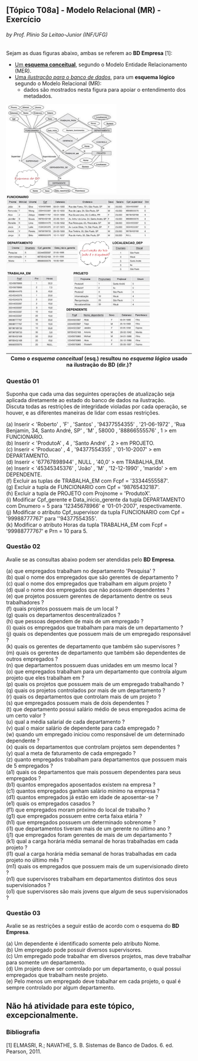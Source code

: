 ## [Tópico T08a] - Modelo Relacional (MR) - Exercício
###### *by Prof. Plinio Sa Leitao-Junior (INF/UFG)*

Sejam as duas figuras abaixo, ambas se referem ao **BD Empresa** [1]:
- [Um **esquema conceitual**](../media/fig-der-empresa.jpg), segundo o Modelo Entidade Relacionamento (MER).
- [Uma *ilustração para o banco de dados*](../media/fig-mr-2.jpg), para um **esquema lógico** segundo o Modelo Relacional (MR):
  - dados são mostrados nesta figura para apoiar o entendimento dos metadados.

<img src="../media/fig-der-empresa.jpg" width="300"><img src="../media/fig-mr-2.jpg" width="390">

| **Como o *esquema conceitual* (esq.) resultou no *esquema lógico* usado na ilustração do BD (dir.)?** |
| ----------------------------------------------------------------------------------------------------- |

### Questão 01

Suponha que cada uma das seguintes operações de atualização seja aplicada diretamente ao estado do banco de dados na ilustração.<br>
Discuta todas as restrições de integridade violadas por cada operação, se houver, e as diferentes maneiras de lidar com essas restrições.

(a) Inserir < 'Roberto' , 'F' , 'Santos' , '94377554355' , '21-06-1972' , 'Rua Benjamin, 34, Santo André, SP' , 'M' , 58000 , '88866555576' , 1 > em FUNCIONARIO.<br>
(b) Inserir < 'ProdutoA' , 4 , 'Santo André' , 2 > em PROJETO.<br>
(c) Inserir < 'Producao' , 4 , '94377554355' , '01-10-2007' > em DEPARTAMENTO.<br>
(d) Inserir < '67767898944' , NULL , '40,0' > em TRABALHA_EM.<br>
(e) Inserir < '45345345376' , 'João' , 'M' , '12-12-1990' , 'marido' > em DEPENDENTE.<br>
(f) Excluir as tuplas de TRABALHA_EM com Fcpf = '33344555587'.<br>
(g) Excluir a tupla de FUNCIONARIO com Cpf = '98765432187'.<br>
(h) Excluir a tupla de PROJETO com Projnome = 'ProdutoX'.<br>
(i) Modificar Cpf_gerente e Data_inicio_gerente da tupla DEPARTAMENTO com Dnumero = 5 para '12345678966' e '01-01-2007', respectivamente.<br>
(j) Modificar o atributo Cpf_supervisor da tupla FUNCIONARIO com Cpf = '99988777767' para ''94377554355'.<br>
(k) Modificar o atributo Horas da tupla TRABALHA_EM com Fcpf = '99988777767' e Prn = 10 para 5.<br>

### Questão 02

Avalie se as consultas abaixo podem ser atendidas pelo **BD Empresa**.

(a) que empregados trabalham no departamento 'Pesquisa' ?<br>
(b) qual o nome dos empregados que são gerentes de departamento ?<br>
(c) qual o nome dos empregados que trabalham em algum projeto ?<br>
(d) qual o nome dos empregados que não possuem dependentes ?<br>
(e) que projetos possuem gerentes de departamento dentre os seus trabalhadores ?<br>
(f) quais projetos possuem mais de um local ?<br>
(g) quais os departamentos descentralizados ?<br>
(h) que pessoas dependem de mais de um empregado ?<br>
(i) quais os empregados que trabalham para mais de um departamento ?<br>
(j) quais os dependentes que possuem mais de um empregado responsável ?<br>
(k) quais os gerentes de departamento que também são supervisores ?<br>
(m) quais os gerentes de departamento que também são dependentes de outros empregados ?<br>
(n) que departamentos possuem duas unidades em um mesmo local ?<br>
(o) que empregados trabalham para um departamento que controla algum projeto que eles  trabalham em ?<br>
(p) quais os projetos que possuem mais de um empregado trabalhando ?<br>
(q) quais os projetos controlados por mais de um departamento ?<br>
(r) quais os departamentos que controlam mais de um projeto ?<br>
(s) que empregados possuem mais de dois dependentes ?<br>
(t) que departamento possui salário médio de seus empregados acima de um certo valor ?<br>
(u) qual a média salarial de cada departamento ?<br>
(v) qual o maior salário de dependente para cada empregado ?<br>
(w) quando um empregado iniciou como responsável de um determinado dependente ?<br>
(x) quais os departamentos que controlam projetos sem dependentes ?<br>
(y) qual a meta de faturamento de cada empregado ?<br>
(z) quanto empregados trabalham para departamentos que possuem mais de 5 empregados ?<br>
(a1) quais os departamentos que mais possuem dependentes para seus empregados ?<br>
(b1) quantos empregados aposentados existem na empresa ?<br>
(c1) quantos empregados ganham salário mínimo na empresa ?<br>
(d1) quantos empregados já estão em idade de aposentar-se ?<br>
(e1) quais os empregados casados ?<br>
(f1) que empregados moram próximo do local de trabalho ?<br>
(g1) que empregados possuem entre certa faixa etária ?<br>
(h1) que empregados possuem um determinado sobrenome ?<br>
(i1) que departamentos tiveram mais de um gerente no último ano ?<br>
(j1) que empregados foram gerentes de mais de um departamento ?<br>
(k1) qual a carga horária média semanal de horas trabalhadas em cada projeto ?<br>
(l1) qual a carga horária média semanal de horas trabalhadas em cada projeto no último mês ?<br>
(m1) quais os empregados que possuem mais de um supervisionado direto ?<br>
(n1) que supervisores trabalham em departamentos distintos dos seus supervisionados ?<br>
(o1) que supervisores são mais jovens que algum de seus supervisionados ?<br>

### Questão 03

Avalie se as restrições a seguir estão de acordo com o esquema do **BD Empresa**.

(a) Um dependente é identificado somente pelo atributo Nome.<br>
(b) Um empregado pode possuir diversos supervisores.<br>
(c) Um empregado pode trabalhar em diversos projetos, mas deve trabalhar para somente um departamento.<br>
(d) Um projeto deve ser controlado por um departamento, o qual possui empregados que trabalham neste projeto.<br>
(e) Pelo menos um empregado deve trabalhar em cada projeto, o qual é sempre controlado por algum departamento.<br>

## Não há atividade para este tópico, excepcionalmente.

### Bibliografia

[1] ELMASRI, R.; NAVATHE, S. B. Sistemas de Banco de Dados. 6. ed. Pearson, 2011.
